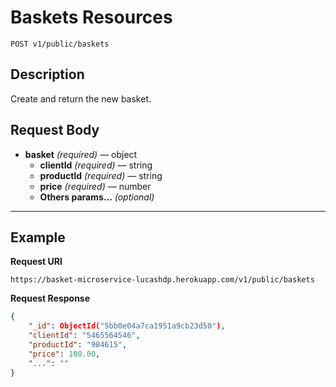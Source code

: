 # Baskets Resources

    POST v1/public/baskets

## Description
Create and return the new basket.

## Request Body

- **basket** _(required)_ — object
    - **clientId** _(required)_ — string
    - **productId** _(required)_ — string
    - **price** _(required)_ — number
    - **Others params...** _(optional)_

***

## Example
**Request URI**

    https://basket-microservice-lucashdp.herokuapp.com/v1/public/baskets

**Request Response**
``` json
{
    "_id": ObjectId("5bb0e04a7ca1951a9cb23d50"),
    "clientId": "5465564546",
    "productId": "984615",
    "price": 100.00,
    "...": ""
}
```